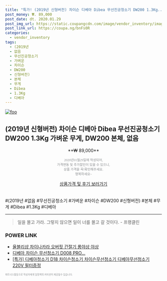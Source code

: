 ```yaml
--- 
title: "특가! (2019년 신형버전) 차이슨 디베아 Dibea 무선진공청소기 DW200 1.3Kg..." 
post_money: ₩. 89,000 
post_date: dt. 2020.01.29 
post_img_url: https://static.coupangcdn.com/image/vendor_inventory/images/2018/11/05/3/8/ca6c8530-5082-4d17-af23-69fe47fc307c.png 
post_link_url: https://coupa.ng/bnFs0R 
categories: 
  - vendor_inventory 
tags: 
  - (2019년 
  - 없음 
  - 무선진공청소기 
  - 가벼운 
  - 차이슨 
  - DW200 
  - 신형버전) 
  - 본체 
  - 무게 
  - Dibea 
  - 1.3Kg 
  - 디베아 
--- 
```

[![foo](https://static.coupangcdn.com/image/vendor_inventory/images/2018/11/05/3/8/ca6c8530-5082-4d17-af23-69fe47fc307c.png)](https://coupa.ng/bnFs0R) 

## (2019년 신형버전) 차이슨 디베아 Dibea 무선진공청소기 DW200 1.3Kg 가벼운 무게, DW200 본체, 없음 
<p style="text-align: center;">**₩ 89,000**</p> 
<p style="text-align: center;"><span style="color: #898c8f; font-family: Georgia,Times,serif; font-size: 0.75em;">2020년01월29일에 작성되어, <br>가격변동 및 추가할인이 있을 수 있으니,<br> 상품 가격을 꼭!확인해주세요.<br>행복하세요~</span> 
</p>	 
<div markdown="0" style="text-align: center;"><a href="https://coupa.ng/bnFs0R" class="btn btn--success">상품가격 및 후기 보러가기</a></div> 
<br><br> 
  #(2019년 #없음 #무선진공청소기 #가벼운 #차이슨 #DW200 #신형버전) #본체 #무게 #Dibea #1.3Kg #디베아 
<hr> 

> 일을 몰고 가라. 그렇지 않으면 일이 너를 몰고 갈 것이다. - 프랭클린 


### POWER LINK

* <a href="https://blog.naver.com/fasyy4321/221788869307" target="_blank">율블리샵 차이나카라 오버핏 간절기 롱야상 야상</a>
* <a href="https://blog.naver.com/an0733/221785720654" target="_blank">디베아 차이슨 무선청소기 D008 PRO...</a>
* <a href="https://blog.naver.com/an0733/221788962951" target="_blank">[특가] 디베아청소기 D18 차이슨청소기 차이슨무선청소기 디베아무선청소기 220V 필터증정</a>

<span style="color: #898c8f; font-family: Georgia,Times,serif; font-size: 0.55em;">파트너스활동으로 작성자에게 일정액의 커미션이 제공될수 있습니다.</span> 
